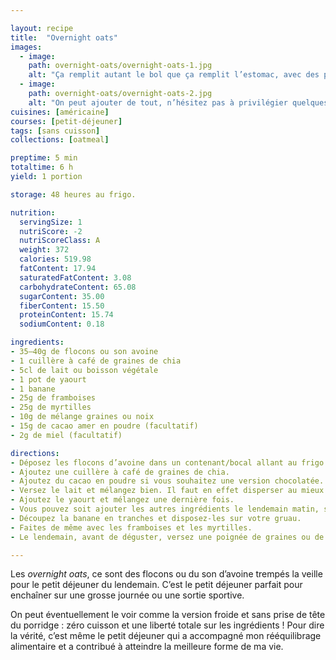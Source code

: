 ```yaml
---

layout: recipe
title:  "Overnight oats"
images:
  - image:
    path: overnight-oats/overnight-oats-1.jpg
    alt: "Ça remplit autant le bol que ça remplit l’estomac, avec des protéines et des fibres pour bien commencer la journée. Que des choses naturelles là-dedans, on est loin des céréales petit-déjeuner."
  - image:
    path: overnight-oats/overnight-oats-2.jpg
    alt: "On peut ajouter de tout, n’hésitez pas à privilégier quelques graines pour amener du croquant et rendre le bol plus intéressant."
cuisines: [américaine]
courses: [petit-déjeuner]
tags: [sans cuisson]
collections: [oatmeal]

preptime: 5 min
totaltime: 6 h 
yield: 1 portion

storage: 48 heures au frigo.

nutrition:
  servingSize: 1
  nutriScore: -2
  nutriScoreClass: A
  weight: 372
  calories: 519.98
  fatContent: 17.94
  saturatedFatContent: 3.08
  carbohydrateContent: 65.08
  sugarContent: 35.00
  fiberContent: 15.50
  proteinContent: 15.74
  sodiumContent: 0.18

ingredients:
- 35–40g de flocons ou son avoine
- 1 cuillère à café de graines de chia
- 5cl de lait ou boisson végétale
- 1 pot de yaourt
- 1 banane
- 25g de framboises
- 25g de myrtilles
- 10g de mélange graines ou noix
- 15g de cacao amer en poudre (facultatif)
- 2g de miel (facultatif)

directions:
- Déposez les flocons d’avoine dans un contenant/bocal allant au frigo.
- Ajoutez une cuillère à café de graines de chia.
- Ajoutez du cacao en poudre si vous souhaitez une version chocolatée.
- Versez le lait et mélangez bien. Il faut en effet disperser au mieux les graines de chia puisque celles-ci vont gonfler au contact prolongé du lait (concept du pudding de chia).
- Ajoutez le yaourt et mélangez une dernière fois.
- Vous pouvez soit ajouter les autres ingrédients le lendemain matin, soit les ajouter maintenant.
- Découpez la banane en tranches et disposez-les sur votre gruau.
- Faites de même avec les framboises et les myrtilles.
- Le lendemain, avant de déguster, versez une poignée de graines ou de noix et un peu de miel si vous êtes un bec sucré.

---
```


Les <i lang="en">overnight oats</i>, ce sont des flocons ou du son d’avoine trempés la veille pour le petit déjeuner du lendemain. C’est le petit déjeuner parfait pour enchaîner sur une grosse journée ou une sortie sportive.

On peut éventuellement le voir comme la version froide et sans prise de tête du porridge&nbsp;: zéro cuisson et une liberté totale sur les ingrédients&nbsp;! Pour dire la vérité, c’est même le petit déjeuner qui a accompagné mon rééquilibrage alimentaire et a contribué à atteindre la meilleure forme de ma vie.